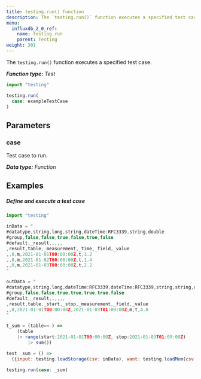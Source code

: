```yaml
---
title: testing.run() function
description: The `testing.run()` function executes a specified test case.
menu:
  influxdb_2_0_ref:
    name: testing.run
    parent: Testing
weight: 301
---
```


The `testing.run()` function executes a specified test case.

_**Function type:** Test_  

```js
import "testing"

testing.run(
  case: exampleTestCase
)
```

## Parameters

### case
Test case to run.

_**Data type:** Function_

## Examples

##### Define and execute a test case
```js
import "testing"

inData = "
#datatype,string,long,string,dateTime:RFC3339,string,double
#group,false,false,true,false,true,false
#default,_result,,,,,
,result,table,_measurement,_time,_field,_value
,,0,m,2021-01-01T00:00:00Z,t,1.2
,,0,m,2021-01-02T00:00:00Z,t,1.4
,,0,m,2021-01-03T00:00:00Z,t,2.2
"

outData = "
#datatype,string,long,dateTime:RFC3339,dateTime:RFC3339,string,string,double
#group,false,false,true,true,true,true,false
#default,_result,,,,,,
,result,table,_start,_stop,_measurement,_field,_value
,,0,2021-01-01T00:00:00Z,2021-01-03T01:00:00Z,m,t,4.8
"

t_sum = (table=<-) =>
	(table
    |> range(start:2021-01-01T00:00:00Z, stop:2021-01-03T01:00:00Z)
		|> sum())

test _sum = () =>
  ({input: testing.loadStorage(csv: inData), want: testing.loadMem(csv: outData), fn: t_sum})

testing.run(case: _sum)
```
